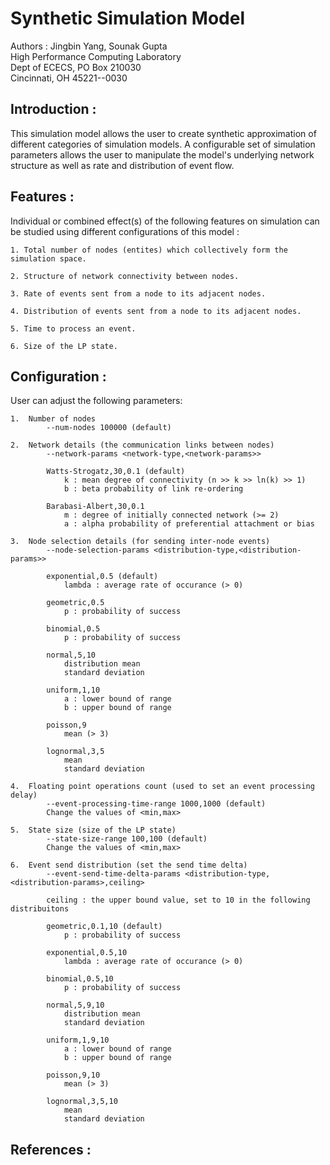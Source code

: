 # Synthetic Simulation Model #

Authors : Jingbin Yang, Sounak Gupta <br>
High Performance Computing Laboratory <br>
Dept of ECECS, PO Box 210030 <br>
Cincinnati, OH  45221--0030 <br>


## Introduction : ##

This simulation model allows the user to create synthetic approximation of different
categories of simulation models. A configurable set of simulation parameters allows
the user to manipulate the model's underlying network structure as well as rate and
distribution of event flow.


## Features : ##

Individual or combined effect(s) of the following features on simulation can be
studied using different configurations of this model :

    1. Total number of nodes (entites) which collectively form the simulation space.

    2. Structure of network connectivity between nodes.

    3. Rate of events sent from a node to its adjacent nodes.

    4. Distribution of events sent from a node to its adjacent nodes.

    5. Time to process an event.

    6. Size of the LP state.


## Configuration : ##

User can adjust the following parameters:

    1.  Number of nodes
            --num-nodes 100000 (default)

    2.  Network details (the communication links between nodes)
            --network-params <network-type,<network-params>>

            Watts-Strogatz,30,0.1 (default)
                k : mean degree of connectivity (n >> k >> ln(k) >> 1)
                b : beta probability of link re-ordering

            Barabasi-Albert,30,0.1
                m : degree of initially connected network (>= 2)
                a : alpha probability of preferential attachment or bias

    3.  Node selection details (for sending inter-node events)
            --node-selection-params <distribution-type,<distribution-params>>

            exponential,0.5 (default)
                lambda : average rate of occurance (> 0)

            geometric,0.5
                p : probability of success

            binomial,0.5
                p : probability of success

            normal,5,10
                distribution mean
                standard deviation

            uniform,1,10
                a : lower bound of range
                b : upper bound of range

            poisson,9
                mean (> 3)

            lognormal,3,5
                mean
                standard deviation

    4.  Floating point operations count (used to set an event processing delay)
            --event-processing-time-range 1000,1000 (default)
            Change the values of <min,max>

    5.  State size (size of the LP state)
            --state-size-range 100,100 (default)
            Change the values of <min,max>

    6.  Event send distribution (set the send time delta)
            --event-send-time-delta-params <distribution-type,<distribution-params>,ceiling>

            ceiling : the upper bound value, set to 10 in the following distribuitons

            geometric,0.1,10 (default)
                p : probability of success

            exponential,0.5,10
                lambda : average rate of occurance (> 0)

            binomial,0.5,10
                p : probability of success

            normal,5,9,10
                distribution mean
                standard deviation

            uniform,1,9,10
                a : lower bound of range
                b : upper bound of range

            poisson,9,10
                mean (> 3)

            lognormal,3,5,10
                mean
                standard deviation


## References : ##

